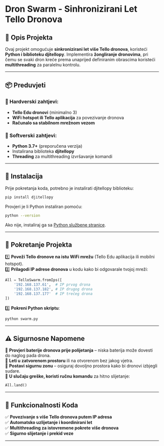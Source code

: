 # **Dron Swarm - Sinhronizirani Let Tello Dronova**

## **📌 Opis Projekta**
Ovaj projekt omogućuje **sinkronizirani let više Tello dronova**, koristeći **Python i biblioteku djitellopy**. Implementira **žongliranje dronovima**, pri čemu se svaki dron kreće prema unaprijed definiranim obrascima koristeći **multithreading** za paralelnu kontrolu.

---

## **📦 Preduvjeti**
### **🔧 Hardverski zahtjevi:**
- **Tello Edu dronovi** (minimalno 3)
- **WiFi hotspot ili Tello aplikacija** za povezivanje dronova
- **Računalo sa stabilnom mrežnom vezom**

### **💾 Softverski zahtjevi:**
- **Python 3.7+** (preporučena verzija)
- Instalirana biblioteka **djitellopy**
- **Threading** za multithreading izvršavanje komandi

---

## **🔧 Instalacija**

Prije pokretanja koda, potrebno je instalirati djitellopy biblioteku:

```bash
pip install djitellopy
```

Provjeri je li Python instaliran pomoću:

```bash
python --version
```

Ako nije, instaliraj ga sa [Python službene stranice](https://www.python.org/downloads/).

---

## **🚀 Pokretanje Projekta**

1️⃣ **Poveži Tello dronove na istu WiFi mrežu** (Tello Edu aplikacija ili mobilni hotspot).  
2️⃣ **Prilagodi IP adrese dronova** u kodu kako bi odgovarale tvojoj mreži:

```python
All = TelloSwarm.fromIps([
    '192.168.137.61',  # IP prvog drona
    '192.168.137.182', # IP drugog drona
    '192.168.137.177'  # IP trećeg drona
])
```

3️⃣ **Pokreni Python skriptu**:
```bash
python swarm.py
```

---

## **⚠️ Sigurnosne Napomene**

🛑 **Provjeri baterije dronova prije polijetanja** – niska baterija može dovesti do naglog pada drona.  
🛑 **Leti u zatvorenom prostoru** ili na otvorenom bez jakog vjetra.  
🛑 **Postavi sigurnu zonu** – osiguraj dovoljno prostora kako bi dronovi izbjegli sudare.  
🛑 **U slučaju greške, koristi ručnu komandu** za hitno slijetanje:
```python
All.land()
```

---

## **📜 Funkcionalnosti Koda**

✅ **Povezivanje s više Tello dronova putem IP adresa**  
✅ **Automatsko uzlijetanje i koordinirani let**  
✅ **Multithreading za istovremene pokrete više dronova**  
✅ **Sigurno slijetanje i prekid veze**  

---


